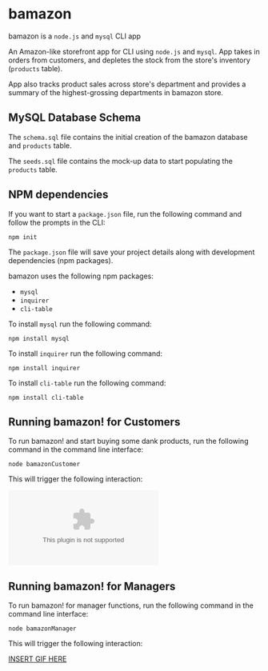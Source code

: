 # bamazon

bamazon is a `node.js` and `mysql` CLI app

An Amazon-like storefront app for CLI using `node.js` and `mysql`. App takes in orders from customers, and depletes the stock from the store's inventory (`products` table).

App also tracks product sales across store's department and provides a summary of the highest-grossing departments in bamazon store.

## MySQL Database Schema

The `schema.sql` file contains the initial creation of the bamazon database and `products` table.

The `seeds.sql` file contains the mock-up data to start populating the `products` table.

## NPM dependencies

If you want to start a `package.json` file, run the following command and follow the prompts in the CLI:

```shell
npm init
```

The `package.json` file will save your project details along with development dependencies (npm packages).

bamazon uses the following npm packages:

- `mysql`
- `inquirer`
- `cli-table`

To install `mysql` run the following command:

```shell
npm install mysql
```

To install `inquirer` run the following command:

```shell
npm install inquirer
```

To install `cli-table` run the following command:

```shell
npm install cli-table
```

## Running bamazon! for Customers

To run bamazon! and start buying some dank products, run the following command in the command line interface:

```shell
node bamazonCustomer
```

This will trigger the following interaction:

![node bamazonCustoner](www.yahoo.com)

## Running bamazon! for Managers

To run bamazon! for manager functions, run the following command in the command line interface:

```shell
node bamazonManager
```

This will trigger the following interaction:

[INSERT GIF HERE](www.yahoo.com)